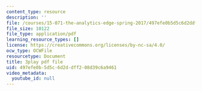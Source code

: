 ```yaml
---
content_type: resource
description: ''
file: /courses/15-071-the-analytics-edge-spring-2017/497efe0b5d5c6d2ddff208d39c6a9461_MYcoFYXPba4.pdf
file_size: 10122
file_type: application/pdf
learning_resource_types: []
license: https://creativecommons.org/licenses/by-nc-sa/4.0/
ocw_type: OCWFile
resourcetype: Document
title: 3play pdf file
uid: 497efe0b-5d5c-6d2d-dff2-08d39c6a9461
video_metadata:
  youtube_id: null
---
```

